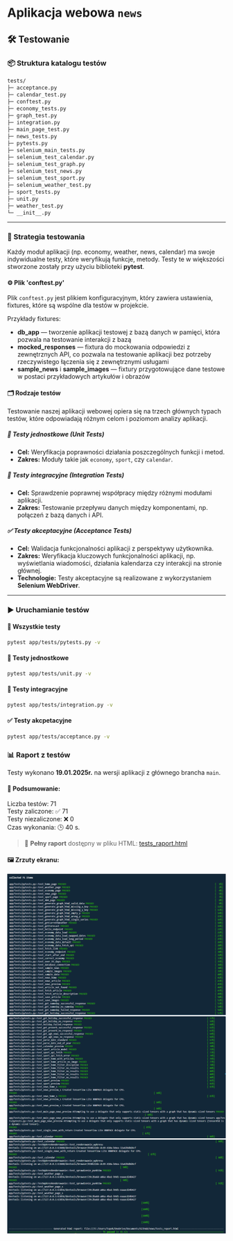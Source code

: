 # Aplikacja webowa `news`

## 🛠️ Testowanie

### 📦 Struktura katalogu testów

```
tests/                                               
├─ acceptance.py                                  
├─ calendar_test.py                                 
├─ conftest.py                                                                        
├─ economy_tests.py                                 
├─ graph_test.py                                    
├─ integration.py                                 
├─ main_page_test.py
├─ news_tests.py                                 
├─ pytests.py                                       
├─ selenium_main_tests.py                           
├─ selenium_test_calendar.py                        
├─ selenium_test_graph.py                           
├─ selenium_test_news.py                            
├─ selenium_test_sport.py                           
├─ selenium_weather_test.py                         
├─ sport_tests.py                                   
├─ unit.py                                         
├─ weather_test.py                                  
└─ __init__.py
```

---

### 🎯 Strategia testowania

Każdy moduł aplikacji (np. economy, weather, news, calendar) ma swoje indywidualne testy, które weryfikują funkcje, metody. Testy te w większości stworzone zostały przy użyciu biblioteki **pytest**.

#### ⚙️ Plik 'conftest.py'

Plik `conftest.py` jest plikiem konfiguracyjnym, który zawiera ustawienia, fixtures, które są wspólne dla testów w projekcie.

Przykłady fixtures:

- **db_app** — tworzenie aplikacji testowej z bazą danych w pamięci, która pozwala na testowanie interakcji z bazą
- **mocked_responses** — fixtura do mockowania odpowiedzi z zewnętrznych API, co pozwala na testowanie aplikacji bez potrzeby rzeczywistego łączenia się z zewnętrznymi usługami
- **sample_news** i **sample_images** — fixtury przygotowujące dane testowe w postaci przykładowych artykułów i obrazów

#### 🗂️ Rodzaje testów

Testowanie naszej aplikacji webowej opiera się na trzech głównych typach testów, które odpowiadają różnym celom i poziomom analizy aplikacji.

##### 🧪 Testy jednostkowe (Unit Tests)

- **Cel:** Weryfikacja poprawności działania poszczególnych funkcji i metod.
- **Zakres:** Moduły takie jak `economy`, `sport`, czy `calendar`.

##### 🔗 Testy integracyjne (Integration Tests)

- **Cel:** Sprawdzenie poprawnej współpracy między różnymi modułami aplikacji.
- **Zakres:** Testowanie przepływu danych między komponentami, np. połączeń z bazą danych i API.

##### ✅ Testy akceptacyjne (Acceptance Tests)

- **Cel:** Walidacja funkcjonalności aplikacji z perspektywy użytkownika.
- **Zakres:** Weryfikacja kluczowych funkcjonalności aplikacji, np. wyświetlania wiadomości, działania kalendarza czy interakcji na stronie głównej.
- **Technologie:** Testy akceptacyjne są realizowane z wykorzystaniem **Selenium WebDriver**.

---

### ▶️ Uruchamianie testów

#### 🔄 Wszystkie testy

```bash
pytest app/tests/pytests.py -v
```

#### 🧪 Testy jednostkowe

```bash
pytest app/tests/unit.py -v
```

#### 🔗 Testy integracyjne

```bash
pytest app/tests/integration.py -v
```

#### ✅ Testy akcpetacyjne

```bash
pytest app/tests/acceptance.py -v
```

### 📊 Raport z testów

Testy wykonano **19.01.2025r.** na wersji aplikacji z głównego brancha `main`.

#### 📝 Podsumowanie:

Liczba testów: 71  
Testy zaliczone: ✅ 71  
Testy niezaliczone: ❌ 0  
Czas wykonania: 🕒 40 s.  


>📑 **Pełny raport** dostępny w pliku HTML:
> [tests_raport.html](https://github.com/TobiaszAGH/news/blob/main/docs/testing/tests_report.html)

#### 🖼️ Zrzuty ekranu:

![Zrzut ekranu](https://github.com/TobiaszAGH/news/blob/main/docs/images/testing/report_1.png)
![Zrzut ekranu](https://github.com/TobiaszAGH/news/blob/main/docs/images/testing/report_2.png)
![Zrzut ekranu](https://github.com/TobiaszAGH/news/blob/main/docs/images/testing/report_3.png)
